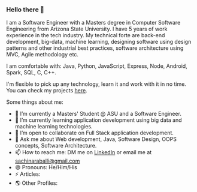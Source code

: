### Hello there 👋

I am a Software Engineer with a Masters degree in Computer Software Engineering from Arizona State University. I have 5 years of work experience in the tech industry. My technical forte are back-end development, big-data, machine learning, designing software using design patterns and other industrial best practices, software architecture using MVC, Agile methodology etc.

I am comfortable with: Java, Python, JavaScript, Express, Node, Android, Spark, SQL, C, C++. 


I'm flexible to pick up any technology, learn it and work with it in no time. You can check my projects [here](https://github.com/sachinaraballi?tab=repositories).

Some things about me:

- 🔭 I’m currently a Masters' Student @ ASU and a Software Engineer.
- 🌱 I’m currently learning application development using big data and machine learning technologies.
- 👯 I’m open to collaborate on Full Stack application development.
- 💬 Ask me about Web development, Java, Software Design, OOPS concepts, Software Architecture.
- 📫 How to reach me: DM me on [LinkedIn](https://www.linkedin.com/in/sachinaraballi/) or email me at [sachinaraballi@gmail.com](mailto:sachinaraballi@gmail.com)
- 😄 Pronouns: He/Him/His
- ⚡ Articles: 
- 🌎 Other Profiles:

